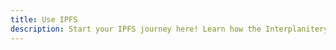 ```yaml
---
title: Use IPFS
description: Start your IPFS journey here! Learn how the Interplanitery File System works, install commonly used tools, and get to grips with basic d-web concepts.
---
```


